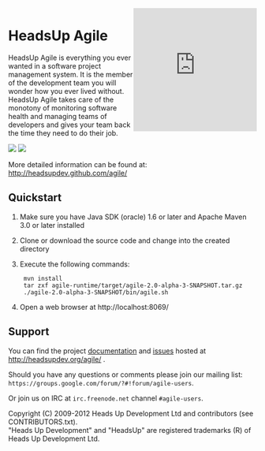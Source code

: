 <iframe src="http://headsupdev.com/api/agile/hosted.php" width="250" height="250" border="0" style="float: right; z-index:100; position: relative; border:0"></iframe>

HeadsUp Agile
=============

HeadsUp Agile is everything you ever wanted in a software project management system.
It is the member of the development team you will wonder how you ever lived without.
HeadsUp Agile takes care of the monotony of monitoring software health and managing teams
of developers and gives your team back the time they need to do their job.

![](http://headsupdev.com/agile/_images/dashboard.png)
![](http://headsupdev.com/agile/_images/activity.png)

More detailed information can be found at:
  http://headsupdev.github.com/agile/


Quickstart
----------

1. Make sure you have Java SDK (oracle) 1.6 or later and Apache Maven 3.0 or later installed
1. Clone or download the source code and change into the created directory
1. Execute the following commands:

        mvn install
        tar zxf agile-runtime/target/agile-2.0-alpha-3-SNAPSHOT.tar.gz
        ./agile-2.0-alpha-3-SNAPSHOT/bin/agile.sh

1. Open a web browser at http://localhost:8069/

Support
-------

You can find the project [documentation](http://headsupdev.org/agile/docs/) and [issues](http://headsupdev.org/agile/issues/) hosted at http://headsupdev.org/agile/ .

Should you have any questions or comments please join our mailing list:  
  `https://groups.google.com/forum/?#!forum/agile-users`.

Or join us on IRC at `irc.freenode.net` channel `#agile-users`.

Copyright (C) 2009-2012 Heads Up Development Ltd and contributors (see CONTRIBUTORS.txt).   
"Heads Up Development" and "HeadsUp" are registered trademarks (R) of Heads Up Development Ltd.

